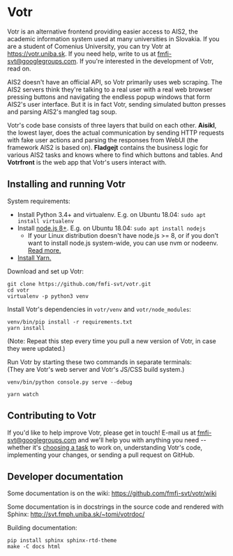 
Votr
====

Votr is an alternative frontend providing easier access to AIS2, the academic
information system used at many universities in Slovakia. If you are a student
of Comenius University, you can try Votr at https://votr.uniba.sk. If you need
help, write to us at fmfi-svt@googlegroups.com. If you're interested in the
development of Votr, read on.

AIS2 doesn't have an official API, so Votr primarily uses web scraping. The AIS2
servers think they're talking to a real user with a real web browser pressing
buttons and navigating the endless popup windows that form AIS2's user
interface. But it is in fact Votr, sending simulated button presses and parsing
AIS2's mangled tag soup.

Votr's code base consists of three layers that build on each other. **Aisikl**,
the lowest layer, does the actual communication by sending HTTP requests with
fake user actions and parsing the responses from WebUI (the framework AIS2 is
based on). **Fladgejt** contains the business logic for various AIS2 tasks and
knows where to find which buttons and tables. And **Votrfront** is the web app
that Votr's users interact with.

Installing and running Votr
---------------------------

System requirements:

*   Install Python 3.4+ and virtualenv. E.g. on Ubuntu 18.04: `sudo apt install
    virtualenv`
*   Install [node.js 8+][1]. E.g. on Ubuntu 18.04: `sudo apt install nodejs`
    *   If your Linux distribution doesn't have node.js >= 8, or if you don't
        want to install node.js system-wide, you can use nvm or nodeenv.
        [Read more.][2]
*   [Install Yarn.][3]

[1]: https://nodejs.org/en/download/package-manager/
[2]: https://github.com/fmfi-svt/votr/wiki/Installation-options
[3]: https://yarnpkg.com/en/docs/install

Download and set up Votr:

```shell
git clone https://github.com/fmfi-svt/votr.git
cd votr
virtualenv -p python3 venv
```

Install Votr's dependencies in `votr/venv` and `votr/node_modules`:

```shell
venv/bin/pip install -r requirements.txt
yarn install
```

(Note: Repeat this step every time you pull a new version of Votr, in case they
were updated.)

Run Votr by starting these two commands in separate terminals: \
(They are Votr's web server and Votr's JS/CSS build system.)

```shell
venv/bin/python console.py serve --debug
```

```shell
yarn watch
```

Contributing to Votr
--------------------

If you'd like to help improve Votr, please get in touch! E-mail us at
fmfi-svt@googlegroups.com and we'll help you with anything you need -- whether
it's [choosing a task](https://github.com/fmfi-svt/votr/issues) to work on,
understanding Votr's code, implementing your changes, or sending a pull request
on GitHub.

Developer documentation
-----------------------

Some documentation is on the wiki: https://github.com/fmfi-svt/votr/wiki

Some documentation is in docstrings in the source code and rendered with Sphinx:
http://svt.fmph.uniba.sk/~tomi/votrdoc/

Building documentation:

    pip install sphinx sphinx-rtd-theme
    make -C docs html
